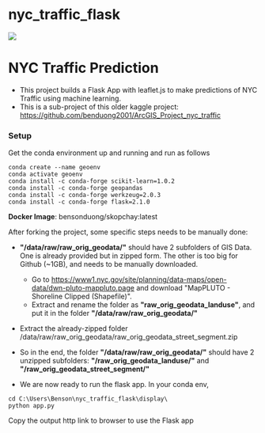 # nyc_traffic_flask

![](https://github.com/benduong2001/ArcGIS_Project_nyc_traffic/blob/main/ArcGIS_Project_nyc_traffic_pics/leaflet_gif.gif) 

# NYC Traffic Prediction 
* This project builds a Flask App with leaflet.js to make predictions of NYC Traffic using machine learning.
* This is a sub-project of this older kaggle project: https://github.com/benduong2001/ArcGIS_Project_nyc_traffic


### Setup

Get the conda environment up and running and run as follows
```
conda create --name geoenv
conda activate geoenv
conda install -c conda-forge scikit-learn=1.0.2
conda install -c conda-forge geopandas
conda install -c conda-forge werkzeug=2.0.3
conda install -c conda-forge flask=2.1.0
```

**Docker Image**: bensonduong/skopchay:latest

After forking the project, some specific steps needs to be manually done:
* **"/data/raw/raw_orig_geodata/"** should have 2 subfolders of GIS Data. One is already provided but in zipped form. The other is too big for Github (~1GB), and needs to be manually downloaded.
  * Go to https://www1.nyc.gov/site/planning/data-maps/open-data/dwn-pluto-mappluto.page and download "MapPLUTO - Shoreline Clipped (Shapefile)". 
  * Extract and rename the folder as **"raw_orig_geodata_landuse"**, and put it in the folder **"/data/raw/raw_orig_geodata/"**
* Extract the already-zipped folder /data/raw/raw_orig_geodata/raw_orig_geodata_street_segment.zip
* So in the end, the folder **"/data/raw/raw_orig_geodata/"** should have 2 unzipped subfolders: **"/raw_orig_geodata_landuse/"** and **"/raw_orig_geodata_street_segment/"**

* We are now ready to run the flask app. In your conda env,
```
cd C:\Users\Benson\nyc_traffic_flask\display\
python app.py
```
Copy the output http link to browser to use the Flask app
